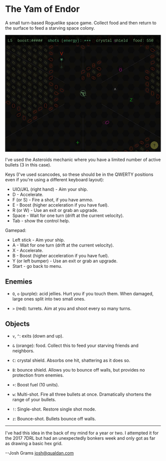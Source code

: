 The Yam of Endor
================

A small turn-based Roguelike space game.  Collect food and then
return to the surface to feed a starving space colony.

![screenshot](screenshot.jpg)

I've used the Asteroids mechanic where you have a limited number
of active bullets (3 in this case).

Keys (I've used scancodes, so these should be in the QWERTY
positions even if you're using a different keyboard layout):

* UIO/JKL (right hand) - Aim your ship.
* D - Accelerate.
* F (or S) - Fire a shot, if you have ammo.
* E - Boost (higher acceleration if you have fuel).
* R (or W) - Use an exit or grab an upgrade.
* Space - Wait for one turn (drift at the current velocity).
* Tab - show the control help.

Gamepad:

* Left stick - Aim your ship.
* A - Wait for one turn (drift at the current velocity).
* X - Accelerate.
* B - Boost (higher acceleration if you have fuel).
* Y (or left bumper) - Use an exit or grab an upgrade.
* Start - go back to menu.


Enemies
-------

* `O`, `o` (purple): acid jellies.  Hurt you if you touch them.
  When damaged, large ones split into two small ones.

* `>` (red): turrets.  Aim at you and shoot every so many turns.

Objects
-------

* `v`, `^`: exits (down and up).

* `&` (orange): food.  Collect this to feed your starving friends
  and neighbors.

* `C`: crystal shield.  Absorbs one hit, shattering as it does so.

* `B`: bounce shield.  Allows you to bounce off walls, but
  provides no protection from enemies.

* `+`: Boost fuel (10 units).

* `w`: Multi-shot.  Fire all three bullets at once.
  Dramatically shortens the range of your bullets.

* `!`: Single-shot.  Restore single shot mode.

* `z`: Bounce-shot.  Bullets bounce off walls.

-----

I've had this idea in the back of my mind for a year or two.  I
attempted it for the 2017 7DRL but had an unexpectedly bonkers
week and only got as far as drawing a basic hex grid.

--Josh Grams <josh@qualdan.com>
